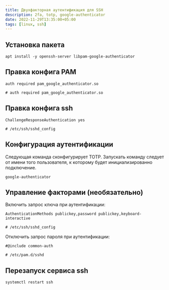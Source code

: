 ```yaml
---
title: Двухфакторная аутентификация для SSH
description: 2fa, totp, google-authenticator
date: 2022-11-29T13:35:00+05:00
tags: [linux, ssh]
---
```

## Установка пакета
```
apt install -y openssh-server libpam-google-authenticator
```

## Правка конфига PAM
```
auth required pam_google_authenticator.so

# auth required pam_google_authenticator.so
```

## Правка конфига ssh
```
ChallengeResponseAuthentication yes

# /etc/ssh/sshd_config
```

## Конфигурация аутентификации
Следующая команда сконфигурирует TOTP.
Запускать команду следует от имени того пользователя, 
к которому будет инициализированно подключение.
```
google-authenticator
```

## Управление факторами (необязательно)
Включить запрос ключа при аутентификации:
```
AuthenticationMethods publickey,password publickey,keyboard-interactive

# /etc/ssh/sshd_config
```

Отключить запрос пароля при аутентификации:
```
#@include common-auth

# /etc/pam.d/sshd
```

## Перезапуск сервиса ssh
```
systemctl restart ssh
```

